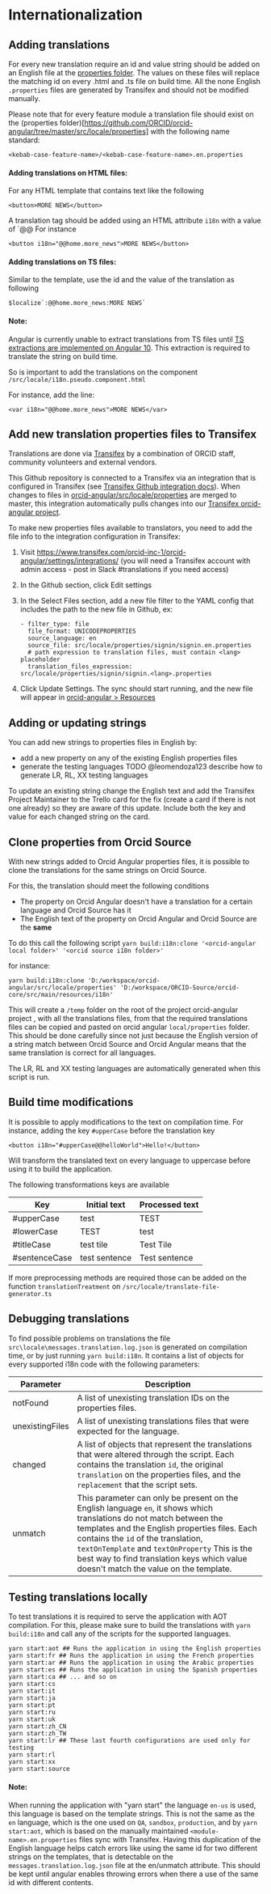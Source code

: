 # Internationalization

## Adding translations

For every new translation require an id and value string should be added on an English file at the [properties folder](https://github.com/ORCID/orcid-angular/tree/master/src/locale/properties). The values on these files will replace the matching id on every .html and .ts file on build time. All the none English `.properties` files are generated by Transifex and should not be modified manually.

Please note that for every feature module a translation file should exist on the (properties folder)[https://github.com/ORCID/orcid-angular/tree/master/src/locale/properties] with the following name standard:

```
<kebab-case-feature-name>/<kebab-case-feature-name>.en.properties
```

#### Adding translations on HTML files:

For any HTML template that contains text like the following

```
<button>MORE NEWS</button>

```

A translation tag should be added using an HTML attribute `i18n` with a value of `@@<id>
For instance

```
<button i18n="@@home.more_news">MORE NEWS</button>
```

#### Adding translations on TS files:

Similar to the template, use the id and the value of the translation as following

```
$localize`:@@home.more_news:MORE NEWS`
```

#### Note:

Angular is currently unable to extract translations from TS files until [TS extractions are implemented on Angular 10](https://github.com/angular/angular/pull/32912). This extraction is required to translate the string on build time.

So is important to add the translations on the component `/src/locale/i18n.pseudo.component.html`

For instance, add the line:

```
<var i18n="@@home.more_news">MORE NEWS</var>
```

## Add new translation properties files to Transifex

Translations are done via [Transifex](https://www.transifex.com/orcid-inc-1/registry/dashboard/) by a combination of ORCID staff, community volunteers and external vendors.

This Github repository is connected to a Transifex via an integration that is configured in Transifex (see [Transifex Github integration docs](https://docs.transifex.com/transifex-github-integrations/github-tx-ui)). When changes to files in [orcid-angular/src/locale/properties](https://github.com/ORCID/orcid-angular/tree/master/src/locale/properties) are merged to master, this integration automatically pulls changes into our [Transifex orcid-angular project](https://www.transifex.com/orcid-inc-1/orcid-angular/content/).

To make new properties files available to translators, you need to add the file info to the integration configuration in Transifex:

1.  Visit https://www.transifex.com/orcid-inc-1/orcid-angular/settings/integrations/ (you will need a Transifex account with admin access - post in Slack #translations if you need access)
2.  In the Github section, click Edit settings
3.  In the Select Files section, add a new file filter to the YAML config that includes the path to the new file in Github, ex:

        - filter_type: file
          file_format: UNICODEPROPERTIES
          source_language: en
          source_file: src/locale/properties/signin/signin.en.properties
          # path expression to translation files, must contain <lang> placeholder
          translation_files_expression: src/locale/properties/signin/signin.<lang>.properties

4.  Click Update Settings. The sync should start running, and the new file will appear in [orcid-angular > Resources](https://www.transifex.com/orcid-inc-1/orcid-angular/content/)

## Adding or updating strings

You can add new strings to properties files in English by:

- add a new property on any of the existing English properties files
- generate the testing languages TODO @leomendoza123 describe how to generate LR, RL, XX testing languages

To update an existing string change the English text and add the Transifex Project Maintainer to the Trello card for the fix (create a card if there is not one already) so they are aware of this update. Include both the key and value for each changed string on the card.

## Clone properties from Orcid Source

With new strings added to Orcid Angular properties files, it is possible to clone the translations for the same strings on Orcid Source.

For this, the translation should meet the following conditions

- The property on Orcid Angular doesn't have a translation for a certain language and Orcid Source has it
- The English text of the property on Orcid Angular and Orcid Source are the **same**

To do this call the following script `yarn build:i18n:clone '<orcid-angular local folder>' '<orcid source i18n folder>'`

for instance:

```
yarn build:i18n:clone 'D:/workspace/orcid-angular/src/locale/properties' 'D:/workspace/ORCID-Source/orcid-core/src/main/resources/i18n'
```

This will create a `/temp` folder on the root of the project orcid-angular project , with all the translations files, from that the required translations files can be copied and pasted on orcid angular `local/properties` folder. This should be done carefully since not just because the English version of a string match between Orcid Source and Orcid Angular means that the same translation is correct for all languages.

The LR, RL and XX testing languages are automatically generated when this script is run.

## Build time modifications

It is possible to apply modifications to the text on compilation time.
For instance, adding the key `#upperCase` before the translation key

```
<button i18n="#upperCase@@helloWorld">Hello!</button>
```

Will transform the translated text on every language to uppercase before using it to build the application.

The following transformations keys are available

| Key           | Initial text  | Processed text |
| ------------- | ------------- | -------------- |
| #upperCase    | test          | TEST           |
| #lowerCase    | TEST          | test           |
| #titleCase    | test tile     | Test Tile      |
| #sentenceCase | test sentence | Test sentence  |

If more preprocessing methods are required those can be added on the function `translationTreatment` on `/src/locale/translate-file-generator.ts`

## Debugging translations

To find possible problems on translations the file `src\locale\messages.translation.log.json` is generated on compilation time, or by just running `yarn build:i18n`. It contains a list of objects for every supported i18n code with the following parameters:

| Parameter       | Description                                                                                                                                                                                                                                                                                                                                           |
| --------------- | ----------------------------------------------------------------------------------------------------------------------------------------------------------------------------------------------------------------------------------------------------------------------------------------------------------------------------------------------------- |
| notFound        | A list of unexisting translation IDs on the properties files.                                                                                                                                                                                                                                                                                         |
| unexistingFiles | A list of unexisting translations files that were expected for the language.                                                                                                                                                                                                                                                                          |
| changed         | A list of objects that represent the translations that were altered through the script. Each contains the translation `id`, the original `translation` on the properties files, and the `replacement` that the script sets.                                                                                                                           |
| unmatch         | This parameter can only be present on the English language `en`, it shows which translations do not match between the templates and the English properties files. Each contains the `id` of the translation, `textOnTemplate` and `textOnProperty` This is the best way to find translation keys which value doesn't match the value on the template. |

## Testing translations locally

To test translations it is required to serve the application with AOT compilation. For this, please make sure to build the translations with `yarn build:i18n` and call any of the scripts for the supported languages.

```
yarn start:aot ## Runs the application in using the English properties
yarn start:fr ## Runs the application in using the French properties
yarn start:ar ## Runs the application in using the Arabic properties
yarn start:es ## Runs the application in using the Spanish properties
yarn start:ca ## ... and so on
yarn start:cs
yarn start:it
yarn start:ja
yarn start:pt
yarn start:ru
yarn start:uk
yarn start:zh_CN
yarn start:zh_TW
yarn start:lr ## These last fourth configurations are used only for testing
yarn start:rl
yarn start:xx
yarn start:source
```

#### Note:

When running the application with "yarn start" the language `en-us` is used, this language is based on the template strings. This is not the same as the `en` language, which is the one used on `QA`, `sandbox`, `production`, and by `yarn start:aot`, which is based on the manually maintained `<module-name>.en.properties` files sync with Transifex.
Having this duplication of the English language helps catch errors like using the same id for two different strings on the templates, that is detectable on the `messages.translation.log.json` file at the en/unmatch attribute. This should be kept until angular enables throwing errors when there a use of the same id with different contents.
